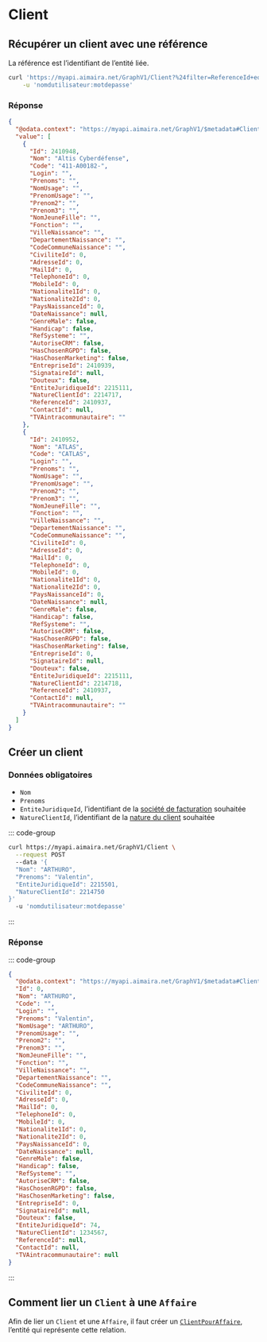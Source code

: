 # Client

## Récupérer un client avec une référence

La référence est l’identifiant de l’entité liée.

```bash [cURL]
curl 'https://myapi.aimaira.net/GraphV1/Client?%24filter=ReferenceId+eq+2410937' \
    -u 'nomdutilisateur:motdepasse'
```

### Réponse

```json [JSON]
{
  "@odata.context": "https://myapi.aimaira.net/GraphV1/$metadata#Client",
  "value": [
    {
      "Id": 2410948,
      "Nom": "Altis Cyberdéfense",
      "Code": "411-A00182-",
      "Login": "",
      "Prenoms": "",
      "NomUsage": "",
      "PrenomUsage": "",
      "Prenom2": "",
      "Prenom3": "",
      "NomJeuneFille": "",
      "Fonction": "",
      "VilleNaissance": "",
      "DepartementNaissance": "",
      "CodeCommuneNaissance": "",
      "CiviliteId": 0,
      "AdresseId": 0,
      "MailId": 0,
      "TelephoneId": 0,
      "MobileId": 0,
      "Nationalite1Id": 0,
      "Nationalite2Id": 0,
      "PaysNaissanceId": 0,
      "DateNaissance": null,
      "GenreMale": false,
      "Handicap": false,
      "RefSysteme": "",
      "AutoriseCRM": false,
      "HasChosenRGPD": false,
      "HasChosenMarketing": false,
      "EntrepriseId": 2410939,
      "SignataireId": null,
      "Douteux": false,
      "EntiteJuridiqueId": 2215111,
      "NatureClientId": 2214717,
      "ReferenceId": 2410937,
      "ContactId": null,
      "TVAintracommunautaire": ""
    },
    {
      "Id": 2410952,
      "Nom": "ATLAS",
      "Code": "CATLAS",
      "Login": "",
      "Prenoms": "",
      "NomUsage": "",
      "PrenomUsage": "",
      "Prenom2": "",
      "Prenom3": "",
      "NomJeuneFille": "",
      "Fonction": "",
      "VilleNaissance": "",
      "DepartementNaissance": "",
      "CodeCommuneNaissance": "",
      "CiviliteId": 0,
      "AdresseId": 0,
      "MailId": 0,
      "TelephoneId": 0,
      "MobileId": 0,
      "Nationalite1Id": 0,
      "Nationalite2Id": 0,
      "PaysNaissanceId": 0,
      "DateNaissance": null,
      "GenreMale": false,
      "Handicap": false,
      "RefSysteme": "",
      "AutoriseCRM": false,
      "HasChosenRGPD": false,
      "HasChosenMarketing": false,
      "EntrepriseId": 0,
      "SignataireId": null,
      "Douteux": false,
      "EntiteJuridiqueId": 2215111,
      "NatureClientId": 2214718,
      "ReferenceId": 2410937,
      "ContactId": null,
      "TVAintracommunautaire": ""
    }
  ]
}
```

## Créer un client

### Données obligatoires

- `Nom`
- `Prenoms`
- `EntiteJuridiqueId`, l’identifiant de la [société de facturation][societe-de-facturation] souhaitée
- `NatureClientId`, l’identifiant de la [nature du client][nature-du-client] souhaitée

::: code-group

```bash [cURL]
curl https://myapi.aimaira.net/GraphV1/Client \
  --request POST
  --data '{
  "Nom": "ARTHURO",  
  "Prenoms": "Valentin",
  "EntiteJuridiqueId": 2215501,
  "NatureClientId": 2214750
}'
  -u 'nomdutilisateur:motdepasse'
```

:::

### Réponse

::: code-group

```json [JSON]
{
  "@odata.context": "https://myapi.aimaira.net/GraphV1/$metadata#Client/$entity",
  "Id": 0,
  "Nom": "ARTHURO",
  "Code": "",
  "Login": "",
  "Prenoms": "Valentin",
  "NomUsage": "ARTHURO",
  "PrenomUsage": "",
  "Prenom2": "",
  "Prenom3": "",
  "NomJeuneFille": "",
  "Fonction": "",
  "VilleNaissance": "",
  "DepartementNaissance": "",
  "CodeCommuneNaissance": "",
  "CiviliteId": 0,
  "AdresseId": 0,
  "MailId": 0,
  "TelephoneId": 0,
  "MobileId": 0,
  "Nationalite1Id": 0,
  "Nationalite2Id": 0,
  "PaysNaissanceId": 0,
  "DateNaissance": null,
  "GenreMale": false,
  "Handicap": false,
  "RefSysteme": "",
  "AutoriseCRM": false,
  "HasChosenRGPD": false,
  "HasChosenMarketing": false,
  "EntrepriseId": 0,
  "SignataireId": null,
  "Douteux": false,
  "EntiteJuridiqueId": 74,
  "NatureClientId": 1234567,
  "ReferenceId": null,
  "ContactId": null,
  "TVAintracommunautaire": null
}
```

:::

## Comment lier un `Client` à une `Affaire`

Afin de lier un `Client` et une `Affaire`, il faut créer un [`ClientPourAffaire`][client-pour-affaire], l’entité qui représente cette relation.

[client-pour-affaire]: /reference/ressources/finance/client-pour-affaire
[societe-de-facturation]: /reference/ressources/finance/societe-de-facturation
[nature-du-client]: /reference/ressources/finance/nature-client